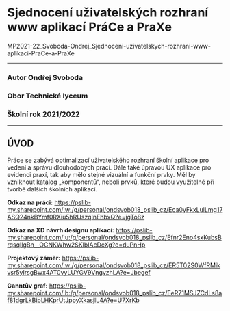 # Sjednocení uživatelských rozhraní www aplikací PráCe a PraXe
MP2021-22_Svoboda-Ondrej_Sjednoceni-uzivatelskych-rozhrani-www-aplikaci-PraCe-a-PraXe

---------------------------
### Autor  Ondřej Svoboda
### Obor Technické lyceum
### Školní rok 2021/2022
---------------------------

## ÚVOD
Práce se zabývá optimalizací uživatelského rozhraní školní aplikace pro vedení a správu dlouhodobých prací. Dále také úpravou UX aplikace pro evidenci praxí, tak aby mělo stejné vizuální a funkční prvky. Měl by vzniknout katalog „komponentů“, neboli prvků, které budou využitelné při tvorbě dalších školních aplikací.

**Odkaz na práci:** https://pslib-my.sharepoint.com/:w:/g/personal/ondsvob018_pslib_cz/Eca0yFkxLulLmg17ASQ24nkBYmf0RXiu5hRUszqInEhbxQ?e=jgTo8z

**Odkaz na XD návrh designu aplikací:** https://pslib-my.sharepoint.com/:u:/g/personal/ondsvob018_pslib_cz/Efnr2Eno4sxKubsBrqsqIlgBn__OCNKWhw2SKlbIAcDcXg?e=duPnHp

**Projektový záměr:** https://pslib-my.sharepoint.com/:w:/g/personal/ondsvob018_pslib_cz/ER5T02S0WfRMikvsr5yIrsgBwx4AT0vyLUYGV9VngvzhLA?e=Jbegef

**Ganntův graf:** https://pslib-my.sharepoint.com/:b:/g/personal/ondsvob018_pslib_cz/EeR71MSJZCdLs8af81dgrLkBipLHKprUtJppyXkasjlL4A?e=U7XrKb
